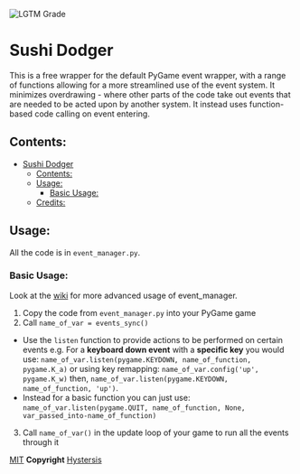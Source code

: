 ![LGTM Grade](https://img.shields.io/lgtm/grade/python/github/Hystersis/Pygame-Event-Manager)
# Sushi Dodger
This is a free wrapper for the default PyGame event wrapper, with a range of functions allowing for a more streamlined use of the event system. It minimizes overdrawing - where other parts of the code take out events that are needed to be acted upon by another system. It instead uses function-based code calling on event entering.


## Contents:
- [Sushi Dodger](#sushi-dodger)
  - [Contents:](#contents)
  - [Usage:](#usage)
    - [Basic Usage:](#basic-usage)
  - [Credits:](#credits)


## Usage:
All the code is in `event_manager.py`.

### Basic Usage:
Look at the [wiki](https://github.com/Hystersis/Pygame-Event-Manager/wiki) for more advanced usage of event_manager. 

1. Copy the code from `event_manager.py` into your PyGame game
2. Call `name_of_var = events_sync()`
* Use the `listen` function to provide actions to be performed on certain events e.g. For a **keyboard down event** with a **specific key** you would use: `name_of_var.listen(pygame.KEYDOWN, name_of_function, pygame.K_a)` or using key remapping: `name_of_var.config('up', pygame.K_w)` then, `name_of_var.listen(pygame.KEYDOWN, name_of_function, 'up')`. 
* Instead for a basic function you can just use: `name_of_var.listen(pygame.QUIT, name_of_function, None, var_passed_into-name_of_function)`
3. Call `name_of_var()` in the update loop of your game to run all the events through it 


[MIT](/LICENSE) **Copyright** [Hystersis](https://github.com/Hystersis)
